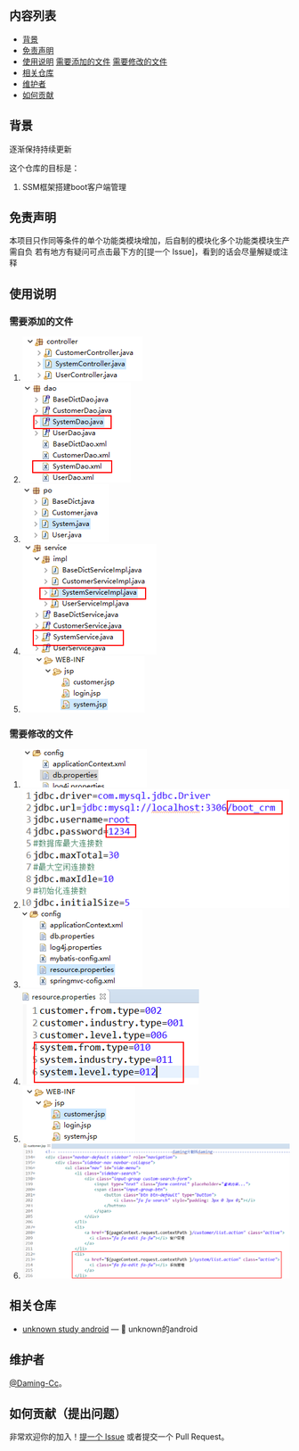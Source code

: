 
## 内容列表

- [背景](#背景)
- [免责声明](#免责声明)
- [使用说明](#使用说明)
    [需要添加的文件](##需要添加的文件)
    [需要修改的文件](##需要修改的文件)
- [相关仓库](#相关仓库)
- [维护者](#维护者)
- [如何贡献](#如何贡献)

## 背景

逐渐保持持续更新

这个仓库的目标是：

1. SSM框架搭建boot客户端管理

## 免责声明
 本项目只作同等条件的单个功能类模块增加，后自制的模块化多个功能类模块生产需自负
 若有地方有疑问可点击最下方的[提一个 Issue]，看到的话会尽量解疑或注释

## 使用说明

### 需要添加的文件
1. ![Alt text](https://github.com/Daming-Cc/unknown_study_java/blob/master/images/ADD1.png)
2. ![Alt text](https://github.com/Daming-Cc/unknown_study_java/blob/master/images/ADD2.png)
3. ![Alt text](https://github.com/Daming-Cc/unknown_study_java/blob/master/images/ADD3.png)
4. ![Alt text](https://github.com/Daming-Cc/unknown_study_java/blob/master/images/ADD4.png)
5. ![Alt text](https://github.com/Daming-Cc/unknown_study_java/blob/master/images/ADD5.png)
    
### 需要修改的文件
1. ![Alt text](https://github.com/Daming-Cc/unknown_study_java/blob/master/images/EDIT1.png)
2. ![Alt text](https://github.com/Daming-Cc/unknown_study_java/blob/master/images/EDIT2.png)
3. ![Alt text](https://github.com/Daming-Cc/unknown_study_java/blob/master/images/EDIT3.png)
3. ![Alt text](https://github.com/Daming-Cc/unknown_study_java/blob/master/images/EDIT4.png)
5. ![Alt text](https://github.com/Daming-Cc/unknown_study_java/blob/master/images/EDIT5.png)
6. ![Alt text](https://github.com/Daming-Cc/unknown_study_java/blob/master/images/EDIT6.png)

## 相关仓库

- [unknown study android](https://github.com/Daming-Cc/unknown_study_android) — 💌 unknown的android

## 维护者

[@Daming-Cc](https://github.com/Daming-Cc)。

## 如何贡献（提出问题）

非常欢迎你的加入！[提一个 Issue](https://github.com/Daming-Cc/unknown_study_java/issues/new) 或者提交一个 Pull Request。
